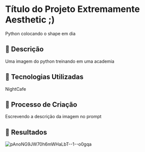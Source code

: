 # Título do Projeto Extremamente Aesthetic ;)
Python colocando o shape em dia

## 📒 Descrição
Uma imagem do python treinando em uma academia

## 🤖 Tecnologias Utilizadas
NightCafe

## 🧐 Processo de Criação
Escrevendo a descrição da imagem no prompt

## 🚀 Resultados
![pAnoNG9JW70h6mWHaLbT--1--o0gqa](https://github.com/user-attachments/assets/6d6432e1-c18f-4016-82fb-e0da33b16bdf)



